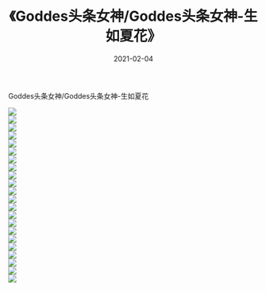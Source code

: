 ﻿---
layout: post
title:  《Goddes头条女神/Goddes头条女神-生如夏花》
date:   2021-02-04
img: http://pic.660000.xyz/1:/网络美图/2021/Goddes头条女神/Goddes头条女神-生如夏花/000.jpg
categories: [美女, 清纯, 唯美]
---

Goddes头条女神/Goddes头条女神-生如夏花

 ![](http://pic.660000.xyz/1:/网络美图/2021/Goddes头条女神/Goddes头条女神-生如夏花/001.jpg) <br>![](http://pic.660000.xyz/1:/网络美图/2021/Goddes头条女神/Goddes头条女神-生如夏花/002.jpg) <br>![](http://pic.660000.xyz/1:/网络美图/2021/Goddes头条女神/Goddes头条女神-生如夏花/003.jpg) <br>![](http://pic.660000.xyz/1:/网络美图/2021/Goddes头条女神/Goddes头条女神-生如夏花/004.jpg) <br>![](http://pic.660000.xyz/1:/网络美图/2021/Goddes头条女神/Goddes头条女神-生如夏花/005.jpg) <br>![](http://pic.660000.xyz/1:/网络美图/2021/Goddes头条女神/Goddes头条女神-生如夏花/006.jpg) <br>![](http://pic.660000.xyz/1:/网络美图/2021/Goddes头条女神/Goddes头条女神-生如夏花/007.jpg) <br>![](http://pic.660000.xyz/1:/网络美图/2021/Goddes头条女神/Goddes头条女神-生如夏花/008.jpg) <br>![](http://pic.660000.xyz/1:/网络美图/2021/Goddes头条女神/Goddes头条女神-生如夏花/009.jpg) <br>![](http://pic.660000.xyz/1:/网络美图/2021/Goddes头条女神/Goddes头条女神-生如夏花/010.jpg) <br>![](http://pic.660000.xyz/1:/网络美图/2021/Goddes头条女神/Goddes头条女神-生如夏花/011.jpg) <br>![](http://pic.660000.xyz/1:/网络美图/2021/Goddes头条女神/Goddes头条女神-生如夏花/012.jpg) <br>![](http://pic.660000.xyz/1:/网络美图/2021/Goddes头条女神/Goddes头条女神-生如夏花/013.jpg) <br>![](http://pic.660000.xyz/1:/网络美图/2021/Goddes头条女神/Goddes头条女神-生如夏花/014.jpg) <br>![](http://pic.660000.xyz/1:/网络美图/2021/Goddes头条女神/Goddes头条女神-生如夏花/015.jpg) <br>![](http://pic.660000.xyz/1:/网络美图/2021/Goddes头条女神/Goddes头条女神-生如夏花/016.jpg) <br>![](http://pic.660000.xyz/1:/网络美图/2021/Goddes头条女神/Goddes头条女神-生如夏花/017.jpg) <br>![](http://pic.660000.xyz/1:/网络美图/2021/Goddes头条女神/Goddes头条女神-生如夏花/018.jpg) <br>![](http://pic.660000.xyz/1:/网络美图/2021/Goddes头条女神/Goddes头条女神-生如夏花/019.jpg) <br>![](http://pic.660000.xyz/1:/网络美图/2021/Goddes头条女神/Goddes头条女神-生如夏花/020.jpg) <br>![](http://pic.660000.xyz/1:/网络美图/2021/Goddes头条女神/Goddes头条女神-生如夏花/021.jpg) <br>![](http://pic.660000.xyz/1:/网络美图/2021/Goddes头条女神/Goddes头条女神-生如夏花/022.jpg) <br>